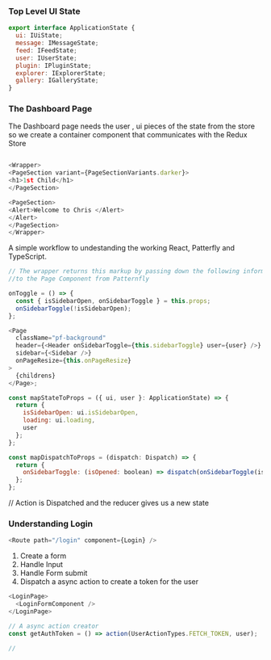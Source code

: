 ### Top Level UI State

```javascript
export interface ApplicationState {
  ui: IUiState;
  message: IMessageState;
  feed: IFeedState;
  user: IUserState;
  plugin: IPluginState;
  explorer: IExplorerState;
  gallery: IGalleryState;
}
```

### The Dashboard Page

The Dashboard page needs the user , ui pieces of the state from the store so we create a container component that communicates with the Redux Store

```javascript

<Wrapper>
<PageSection variant={PageSectionVariants.darker}>
<h1>1st Child</h1>
</PageSection>

<PageSection>
<Alert>Welcome to Chris </Alert>
</Alert>
</PageSection>
</Wrapper>

```

A simple workflow to undestanding the working React, Patterfly and TypeScript.

```javascript
// The wrapper returns this markup by passing down the following information 
//to the Page Component from Patternfly

onToggle = () => {
  const { isSidebarOpen, onSidebarToggle } = this.props;
  onSidebarToggle(!isSidebarOpen);
};

<Page
  className="pf-background"
  header={<Header onSidebarToggle={this.sidebarToggle} user={user} />}
  sidebar={<Sidebar />}
  onPageResize={this.onPageResize}
>
  {childrens}
</Page>;
```

```javascript
const mapStateToProps = ({ ui, user }: ApplicationState) => {
  return {
    isSidebarOpen: ui.isSidebarOpen,
    loading: ui.loading,
    user
  };
};

const mapDispatchToProps = (dispatch: Dispatch) => {
  return {
    onSidebarToggle: (isOpened: boolean) => dispatch(onSidebarToggle(isOpened))
  };
};
```

// Action is Dispatched and the reducer gives us a new state

### Understanding Login

```javascript
<Route path="/login" component={Login} />
```

1. Create a form
2. Handle Input
3. Handle Form submit
4. Dispatch a async action to create a token for the user

```typescript
<LoginPage>
  <LoginFormComponent />
</LoginPage>
```



```javascript
// A async action creator
const getAuthToken = () => action(UserActionTypes.FETCH_TOKEN, user);

//
```
